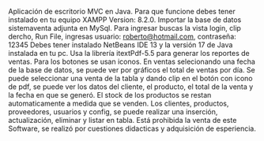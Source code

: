 Aplicación de escritorio MVC en Java. Para que funcione debes tener instalado en tu equipo XAMPP Version: 8.2.0.
Importar la base de datos sistemaventa adjunta en MySql.
Para ingresar buscas la vista login, clip dercho, Run File, ingresas usuario: roberto@hotmail.com, contraseña: 12345
Debes tener instalado NetBeans IDE 13 y la versión 17 de Java instalada en tu pc.
Usa la librería itextPdf-5.5 para generar los reportes de ventas.
Para los botones se usan iconos.
En ventas selecionando una fecha de la base de datos, se puede ver por gráficos el total de ventas por día.
Se puede seleccionar una venta de la tabla y dando clip en el botón con icono de pdf, se puede ver los datos del cliente, 
el producto, el total de la venta y la fecha en que se generó.
El stock de los productos se restan automaticamente a medida que se venden.
Los clientes, productos, proveedores, usuarios y config, se puede realizar una inserción, actualización, eliminar y listar en tabla.
Está prohibida la venta de este Software, se realizó por cuestiones didacticas y adquisición de esperiencia.
